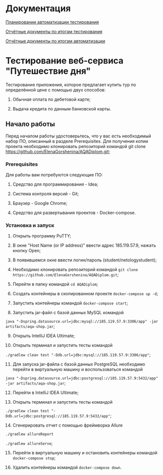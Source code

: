 # Документация

[Планировании автоматизации тестирования](https://github.com/ElenaGorshenina/AQADiplom/blob/master/docs/Plan.md)

[Отчётные документы по итогам тестирования](https://github.com/ElenaGorshenina/AQADiplom/blob/master/docs/Report.md)

[Отчётные документы по итогам автоматизации](https://github.com/ElenaGorshenina/AQADiplom/blob/master/docs/Summary.md)


# Тестирование веб-сервиса "Путешествие дня"

Тестирование приложения, которое предлагает купить тур по определённой цене с помощью двух способов:

1. Обычная оплата по дебетовой карте;

2. Выдача кредита по данным банковской карты.


## Начало работы

Перед началом работы удостоверьтесь, что у вас есть необходимый набор ПО, описанный в разделе Prerequisites. 
Для получения копии проекта необходимо клонировать репозиторий командой git clone https://github.com/ElenaGorshenina/AQADiplom.git;

### Prerequisites

Для работы вам потребуются следующие ПО:

1. Средство для программирования - Idea;

2. Система контроля версий - Git;

3. Браузер - Google Chrome;

4. Средство для развертывания проектов - Docker-compose.

### Установка и запуск

1. Открыть программу PuTTY;

2. В окне "Host Name (or IP address)" ввести адрес 185.119.57.9, нажать кнопку Open;

3. В появившемся окне ввести логин/пароль (student/netologystudent);

4. Необходимо клонировать репозиторий командой `git clone https://github.com/ElenaGorshenina/AQADiplom.git`;

5. Перейти в папку командой `cd AQADiplom`;

6. Создать контейнеры в скопированном проекте `docker-compose up -d`;

7. Запустить контейнеры командой `docker-compose start`;

8. Запустить jar-файл с базой данных MySQL командой 

`java "-Dspring.datasource.url=jdbc:mysql://185.119.57.9:3306/app" -jar artifacts/aqa-shop.jar`;

9. Открыть IntelliJ IDEA Ultimate;

10. Открыть терминал и запустить тесты командой 

`./gradlew clean test "-Ddb.url=jdbc:mysql://185.119.57.9:3306/app"`;

11. Для запуска jar-файла с базой данных PostgreSQL необходимо перейти в виртуальную машину и воспользоваться командой 

`java "-Dspring.datasource.url=jdbc:postgresql://185.119.57.9:5432/app" -jar artifacts/aqa-shop.jar`;

12. Перейти в IntelliJ IDEA Ultimate;

13. Открыть терминал и запустить тесты командой 

`./gradlew clean test "-Ddb.url=jdbc:postgresql://185.119.57.9:5432/app"`;

14. Сгенерировать отчет с помощью фреймворка Allure

`./gradlew allureReport`

`./gradlew allureServe`;

15. Перейти в виртуальную машину и остановить контейнеры командой `docker-compose stop`;

16. Удалить контейнеры командой `docker-compose down`.